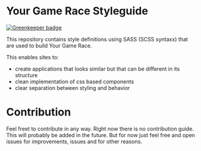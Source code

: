 # Your Game Race Styleguide

[![Greenkeeper badge](https://badges.greenkeeper.io/Journerist/ygr-styleguide.svg)](https://greenkeeper.io/)

This repository contains style definitions using SASS (SCSS syntaxx) that are used to build Your Game Race.

This enables sites to:

- create applications that looks similar but that can be different in its structure
- clean implementation of css based components
- clear separation between styling and behavior

# Contribution
Feel freet to contribute in any way. Right now there is no contribution guide. This will probably be added in the future. But for now just feel free and open issues for improvements, issues and for other reasons.
